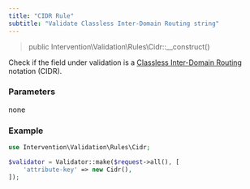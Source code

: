```yaml
---
title: "CIDR Rule"
subtitle: "Validate Classless Inter-Domain Routing string"
---
```


> public Intervention\Validation\Rules\Cidr::__construct()

Check if the field under validation is a [Classless Inter-Domain Routing](https://en.wikipedia.org/wiki/Classless_Inter-Domain_Routing) notation (CIDR).

### Parameters

none

### Example

```php
use Intervention\Validation\Rules\Cidr;

$validator = Validator::make($request->all(), [
    'attribute-key' => new Cidr(),
]);
```
